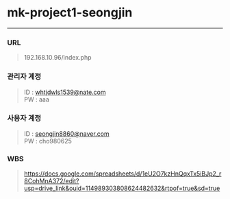 # mk-project1-seongjin

---------


### URL

> 192.168.10.96/index.php


### 관리자 계정

> ID : whtjdwls1539@nate.com    
> PW : aaa

### 사용자 계정

> ID : seongjin8860@naver.com    
> PW : cho980625 

### WBS

> https://docs.google.com/spreadsheets/d/1eU2O7kzHnQqxTx5iBJp2_r8CohMnA372/edit?usp=drive_link&ouid=114989303808624482632&rtpof=true&sd=true   
